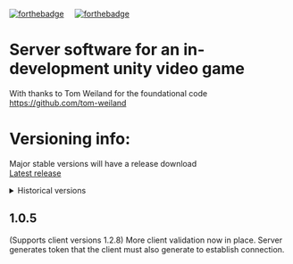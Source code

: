 [![forthebadge](https://forthebadge.com/images/badges/works-on-my-machine.svg)](https://forthebadge.com) &nbsp;&nbsp;&nbsp; [![forthebadge](https://forthebadge.com/images/badges/uses-badges.svg)](https://forthebadge.com)
# Server software for an in-development unity video game
With thanks to Tom Weiland for the foundational code https://github.com/tom-weiland

# Versioning info:
Major stable versions will have a release download     
[Latest release](https://github.com/JonathanBerkeley/Server/releases/tag/1.0.4)
<details>
  <summary>Historical versions</summary>

## Unversioned
Early development / unstable

## 0.9.0 - 0.9.1
Unworking versions for testing

## 0.9.2
Working server version

## 0.9.3 
Cleaned up version with decluttered server logging  
https://github.com/JonathanBerkeley/Server/releases/tag/0.9.3

## 0.9.4 
Projectile handling code reintroduced, server supports projectile data
https://github.com/JonathanBerkeley/Server/releases/tag/0.9.4

## 0.9.5 - 0.9.6
Versions that now support multiplayer chat

## 0.9.7
Foundational support for chat commands. New chat command with usage:
/msg [user] \[message]

## 0.9.8
Added support for disconnect alert packets, to alert other clients that a client has disconnected.

## 0.9.9 - 1.0.0
(Supports client version 1.2.0)    
Added server-client flags to communicate errors to the client (such as server full or username taken etc).    
Reformatted server console messages.   
Client version now communicated to the server.    
Fixed issue with server being full sending clients to ghost server.    
https://github.com/JonathanBerkeley/Server/releases/tag/1.0.0

## 1.0.1 - 1.0.3
(Supports client version 1.2.3 - 1.2.4)    
Large amount of changes, including many more flags being sent to the user to describe errors.    
Many new validation implementations for users, such as checking their username isn't taken, their message to the chat wasn't whitespace etc.    
Now has a whitelist of client versions it accepts to stop old clients crashing the server.    
Fixed other minor issues (such as dictionary desync when declining a user before full connection).    

## 1.0.4
(Supports client versions 1.2.3 - 1.2.7)    
Bugfixes and minor changes.    
https://github.com/JonathanBerkeley/Server/releases/tag/1.0.4
</details>

## 1.0.5
(Supports client versions 1.2.8)
More client validation now in place. 
Server generates token that the client must also generate to establish connection.
